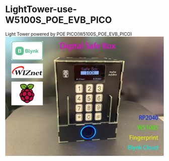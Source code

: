 # LightTower-use-W5100S_POE_EVB_PICO
Light Tower powered by POE PICO(W5100S_POE_EVB_PICO)
![image](https://github.com/wiznetmaker/Digital_Safe_Box/blob/a21fe5926473a39332a4692297d1ba19c479a687/SAFEBOX2.jpg)
